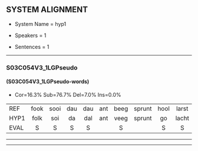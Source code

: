 
## SYSTEM ALIGNMENT

- System Name = hyp1

- Speakers = 1

- Sentences = 1

---

### S03C054V3_1LGPseudo

#### (S03C054V3_1LGPseudo-words)

- Cor=16.3%	Sub=76.7%	Del=7.0%	Ins=0.0%

|  |  |  |  |  |  |  |  |  |  |  |  |  |  |  |  |  |  |  |  |  |  |  |  |  |  |  |  |  |  |  |  |  |  |  |  |  |  |  |  |  |  |  |  |
|:--- |:---:|:---:|:---:|:---:|:---:|:---:|:---:|:---:|:---:|:---:|:---:|:---:|:---:|:---:|:---:|:---:|:---:|:---:|:---:|:---:|:---:|:---:|:---:|:---:|:---:|:---:|:---:|:---:|:---:|:---:|:---:|:---:|:---:|:---:|:---:|:---:|:---:|:---:|:---:|:---:|:---:|:---:|:---:|
| REF | fook | sooi | dau | dau | ant | beeg | sprunt | hool | larst | vout | zwoei | fam | rachts | vaap | sprieuw | keng | swoers | doer | plirt | jien | blard | guul | hoekt | * | neeuw | noork | vid | zans | leum | haans | spaai | sjalt | heik | sank | roen | frijk | eem | schard | * | grek | dron | snaaf | stuid |
| HYP1 | folk | soi | da | dal | ant | veeg | sprunt | go | lacht | felt | swoi | fam |  |  | recht | ap | spreel | king | svoor | dr | lert | lart | geel | hookt | nie | nee | nor | git | sans | hams | spa | schelp | heik | enk | roen | frijk |  | één | sket | grik | dron | sna | stat |
| EVAL | S | S | S | S |  | S |  | S | S | S | S |  | D | D | S | S | S | S | S | S | S | S | S | S | S | S | S | S | S | S | S | S |  | S |  |  | D | S | S | S |  | S | S |
---

---
